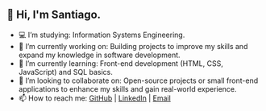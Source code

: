 ## 👋 Hi, I'm Santiago.

- 💻 I’m studying: Information Systems Engineering.
- 🔭 I’m currently working on: Building projects to improve my skills and expand my knowledge in software development.
- 🌱 I’m currently learning: Front-end development (HTML, CSS, JavaScript) and SQL basics.
- 👯 I’m looking to collaborate on: Open-source projects or small front-end applications to enhance my skills and gain real-world experience.
- 📫 How to reach me: [GitHub](https://github.com/santiagodelpercioR) | [LinkedIn](https://linkedin.com/in/santiagodelpercioR)   | [Email](mailto:santiagodelpercio@gmail.com)
